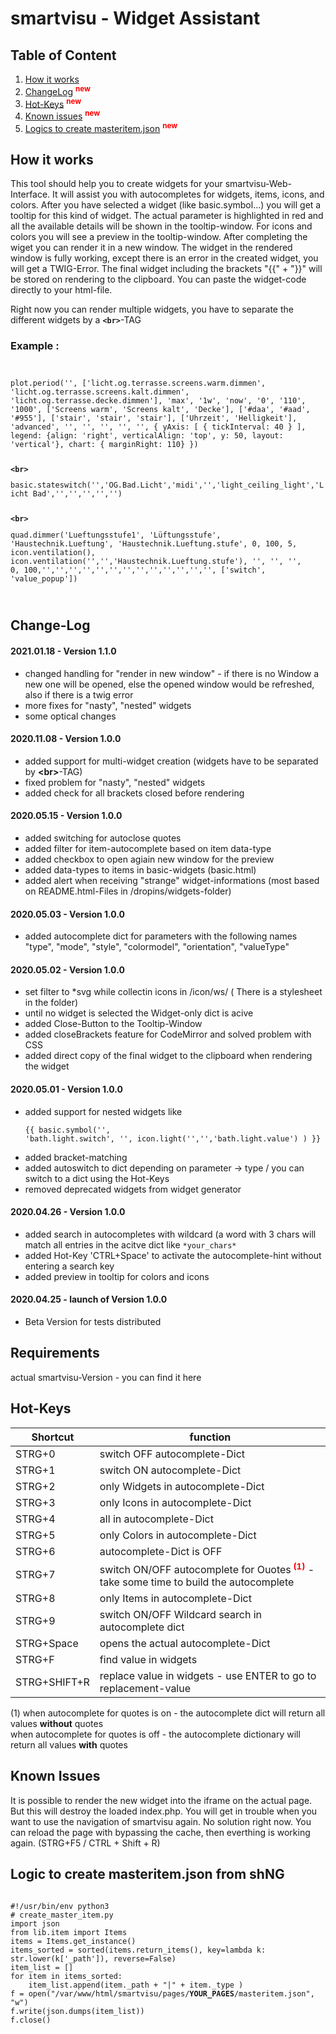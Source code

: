 # smartvisu - Widget Assistant

## Table of Content
1. [How it works](#howitworks)
2. [ChangeLog](#ChangeLog) <sup><span style="color:red"> **new**</span></sup>
3. [Hot-Keys](#hotkeys) <sup><span style="color:red"> **new**</span></sup>
4. [Known issues](#issues) <sup><span style="color:red"> **new**</span></sup>
5. [Logics to create masteritem.json](#logic_shng) <sup><span style="color:red"> **new**</span></sup>

<a name="howitworks"/></a>
## How it works

This tool should help you to create widgets for your smartvisu-Web-Interface.
It will assist you with autocompletes for widgets, items, icons, and colors.
After you have selected a widget (like basic.symbol...) you will get a tooltip for this kind of widget. The actual parameter is highlighted in red and all the available details will be shown in the tooltip-window.
For icons and colors you will see a preview in the tooltip-window.
After completing the wiget you can render it in a new window. The widget in the rendered window is fully working, except there is an error in the created widget, you will get a TWIG-Error.
The final widget including the brackets "{{" + "}}" will be stored on rendering to the clipboard.
You can paste the widget-code directly to your html-file.

Right now you can render multiple widgets, you have to separate the different widgets
by a <strong><code>\<br\></code></strong>-TAG

### Example :

<code>
<p>plot.period('', ['licht.og.terrasse.screens.warm.dimmen', 'licht.og.terrasse.screens.kalt.dimmen', 'licht.og.terrasse.decke.dimmen'], 'max', '1w', 'now', '0', '110', '1000', ['Screens warm', 'Screens kalt', 'Decke'], ['#daa', '#aad', '#955'], ['stair', 'stair', 'stair'], ['Uhrzeit', 'Helligkeit'], 'advanced', '', '', '', '', '', { yAxis: [ { tickInterval: 40 } ], legend: {align: 'right', verticalAlign: 'top', y: 50, layout: 'vertical'}, chart: { marginRight: 110} })<p>
<strong>&lt;br&gt;</strong>
<p>basic.stateswitch('','OG.Bad.Licht','midi','','light_ceiling_light','Licht Bad','','','','','')</p>
<strong>&lt;br&gt;</strong>
<p>quad.dimmer('Lueftungsstufe1', 'Lüftungsstufe', 'Haustechnik.Lueftung', 'Haustechnik.Lueftung.stufe', 0, 100, 5, icon.ventilation(), icon.ventilation('','','Haustechnik.Lueftung.stufe'), '', '', '',                          0, 100,'','','','','','','','','','','','','', ['switch', 'value_popup']) 
</p>
</code>



<a name="ChangeLog"/></a>
## Change-Log

#### 2021.01.18 - Version 1.1.0
- changed handling for "render in new window" - if there is no Window a new one will be opened, else the opened window would be refreshed, also if there is a twig error
- more fixes for "nasty", "nested" widgets
- some optical changes

#### 2020.11.08 - Version 1.0.0
- added support for multi-widget creation (widgets have to be separated by <strong>&lt;br&gt;</strong>-TAG)
- fixed problem for "nasty", "nested" widgets
- added check for all brackets closed before rendering


#### 2020.05.15 - Version 1.0.0
- added switching for autoclose quotes
- added filter for item-autocomplete based on item data-type
- added checkbox to open agiain new window for the preview
- added data-types to items in basic-widgets (basic.html)
- added alert when receiving "strange" widget-informations (most based on README.html-Files in /dropins/widgets-folder)


#### 2020.05.03 - Version 1.0.0
- added autocomplete dict for parameters with the following names "type", "mode",  "style", "colormodel", "orientation", "valueType" 

#### 2020.05.02 - Version 1.0.0
- set filter to *svg while collectin icons in /icon/ws/ ( There is a stylesheet in the folder)
- until no widget is selected the Widget-only dict is acive
- added Close-Button to the Tooltip-Window
- added closeBrackets feature for CodeMirror and solved problem with CSS 
- added direct copy of the final widget to the clipboard when rendering the widget

#### 2020.05.01 - Version 1.0.0
- added support for nested widgets like <pre><code>{{ basic.symbol('', 'bath.light.switch', '', icon.light('','','bath.light.value') ) }}
</code></pre>
- added bracket-matching
- added autoswitch to dict depending on parameter -> type / you can switch to a dict using the Hot-Keys
- removed deprecated widgets from widget generator

#### 2020.04.26 - Version 1.0.0

- added search in autocompletes with wildcard (a word with 3 chars will match all entries in the acitve dict like ```*your_chars*```
- added Hot-Key 'CTRL+Space' to activate the autocomplete-hint without entering a search key
- added preview in tooltip for colors and icons

#### 2020.04.25 - launch of Version 1.0.0

- Beta Version for tests distributed



## Requirements

actual smartvisu-Version - you can find it here

<a name="hotkeys"/></a>
## Hot-Keys
| Shortcut  |function   |
|---|---|
| STRG+0  | switch OFF autocomplete-Dict  |
| STRG+1  | switch ON autocomplete-Dict  |
| STRG+2  | only Widgets in autocomplete-Dict  |
| STRG+3 |  only Icons in autocomplete-Dict  |
| STRG+4 |  all in autocomplete-Dict  |
| STRG+5 |  only Colors in autocomplete-Dict  |
| STRG+6 |  autocomplete-Dict is OFF |
| STRG+7 |  switch ON/OFF autocomplete for Ouotes<sup><span style="color:red"> **(1)**</span></sup> - take some time to build the autocomplete |
| STRG+8  | only Items in autocomplete-Dict  |
| STRG+9 |  switch ON/OFF Wildcard search in autocomplete dict  |
| STRG+Space |  opens the actual autocomplete-Dict  |
| STRG+F |  find value in widgets  |
| STRG+SHIFT+R |  replace value in widgets - use ENTER to go to replacement-value  |

(1) when autocomplete for quotes is on - the autocomplete dict will return all values <strong>without</strong> quotes<br>
    when autocomplete for quotes is off - the autocomplete dictionary will return all values <strong>with</strong> quotes

<a name="issues"/></a>
## Known Issues

It is possible to render the new widget into the iframe on the actual page.
But this will destroy the loaded index.php. You will get in trouble when you want
to use the navigation of smartvisu again.
No solution right now.  You can reload the page with bypassing the cache,
then everthing is working again. (STRG+F5 / CTRL + Shift + R)


<a name="logic_shng"/></a>
## Logic to create masteritem.json from shNG

<pre><code>
#!/usr/bin/env python3
# create_master_item.py
import json
from lib.item import Items
items = Items.get_instance()
items_sorted = sorted(items.return_items(), key=lambda k: str.lower(k['_path']), reverse=False)
item_list = []
for item in items_sorted:
    item_list.append(item._path + "|" + item._type )
f = open("/var/www/html/smartvisu/pages/<strong>YOUR_PAGES</strong>/masteritem.json", "w")
f.write(json.dumps(item_list))
f.close()
</code></pre>

